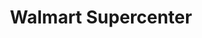 ---
title: "Walmart Supercenter"
url: /tulsa/walmart-supercenter-east-81st-street/
shop: variety store
---